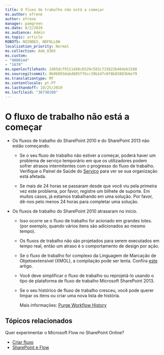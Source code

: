 ```yaml
---
title: O fluxo de trabalho não está a começar
ms.author: efrene
author: efrene
manager: pamgreen
ms.date: 8/2/2019
ms.audience: Admin
ms.topic: article
ROBOTS: NOINDEX, NOFOLLOW
localization_priority: Normal
ms.collection: Adm_O365
ms.custom:
- "9000144"
- "1670"
ms.openlocfilehash: 2d85dcf9111d48cb529c583c733823b404eb3188
ms.sourcegitcommit: 0b06093dabd685f76cc39b1d7c0f8b03883b6e79
ms.translationtype: MT
ms.contentlocale: pt-PT
ms.lasthandoff: 10/25/2019
ms.locfileid: "36738100"
---
```

# <a name="workflow-is-not-starting"></a>O fluxo de trabalho não está a começar

- Os fluxos de trabalho do SharePoint 2010 e do SharePoint 2013 não estão começando.

    - Se o seu fluxo de trabalho não estiver a começar, poderá haver um problema de serviço temporário em que os utilizadores podem sofrer atrasos intermitentes com o progresso do fluxo de trabalho. Verifique o Painel de Saúde do [Serviço](https:/admin.microsoft.com/AdminPortal/Home#/servicehealth) para ver se sua organização está afetada.

    - Se mais de 24 horas se passaram desde que você viu pela primeira vez este problema, por favor, registre um bilhete de suporte. Em muitos casos, já estamos trabalhando em uma solução. Por favor, dê-nos pelo menos 24 horas para completar uma solução.

- Os fluxos de trabalho do SharePoint 2010 atrasaram no início.

    - Isso ocorre se o fluxo de trabalho for acionado em grandes lotes. (por exemplo, quando vários itens são adicionados ao mesmo tempo).

    - Os fluxos de trabalho não são projetados para serem executados em tempo real, então um atraso é o comportamento de design por ação.

   -  Se o fluxo de trabalho for complexo da Linguagem de Marcação de Objetoextensível (XMOL), a compilação pode ser lenta. Confira [este](https://support.microsoft.com//kb/3043697) artigo.

    - Você deve simplificar o fluxo de trabalho ou reprojetá-lo usando o tipo de plataforma de fluxo de trabalho Microsoft SharePoint 2013.

    - Se o seu histórico de fluxo de trabalho cresceu, você pode querer limpar os itens ou criar uma nova lista de história.

        Mais informações: [Purge Workflow History](https://blogs.technet.microsoft.com/marj/2015/08/07/sharepoint-2010-workflows-best-practice-purge-workflow-history-list-items/)


## <a name="related-topics"></a>Tópicos relacionados
Quer experimentar o Microsoft Flow no SharePoint Online?
- [Criar fluxo](https://support.office.com/article/Create-a-flow-for-a-list-or-library-in-SharePoint-Online-or-OneDrive-for-Business-a9c3e03b-0654-46af-a254-20252e580d01) 
- [SharePoint e Flow](https://flow.microsoft.com/blog/sharepoint-and-flow/) 


